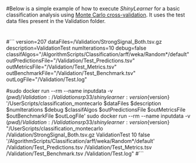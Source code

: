 #Below is a simple example of how to execute *ShinyLearner* for a basic classification analysis using [Monte Carlo cross-validation](https://en.wikipedia.org/wiki/Cross-validation_(statistics)#Repeated_random_sub-sampling_validation). It uses the test data files present in the Validation folder.
#
#```
version=207
dataFiles=/Validation/StrongSignal_Both.tsv.gz
description=ValidationTest
numIterations=10
debug=false
classifAlgos="/AlgorithmScripts/Classification/arff/weka/Random*/default"
outPredictionsFile="/Validation/Test_Predictions.tsv"
outMetricsFile="/Validation/Test_Metrics.tsv"
outBenchmarkFile="/Validation/Test_Benchmark.tsv"
outLogFile="/Validation/Test.log"

#sudo docker run --rm --name inputdata -v $(pwd)/Validation:/Validation srp33/shinylearner:version${version} '/UserScripts/classification_montecarlo $dataFiles $description $numIterations $debug $classifAlgos $outPredictionsFile $outMetricsFile $outBenchmarkFile $outLogFile'
sudo docker run --rm --name inputdata -v $(pwd)/Validation:/Validation srp33/shinylearner:version${version} "/UserScripts/classification_montecarlo /Validation/StrongSignal_Both.tsv.gz ValidationTest 10 false '/AlgorithmScripts/Classification/arff/weka/Random*/default' /Validation/Test_Predictions.tsv /Validation/Test_Metrics.tsv /Validation/Test_Benchmark.tsv /Validation/Test.log"
#```
